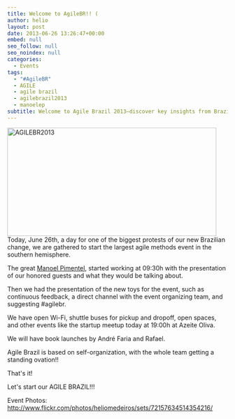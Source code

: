 ```yaml
---
title: Welcome to AgileBR!! (
author: helio
layout: post
date: 2013-06-26 13:26:47+00:00
embed: null
seo_follow: null
seo_noindex: null
categories:
  - Events
tags:
  - "#AgileBR"
  - AGILE
  - agile brazil
  - agilebrazil2013
  - manoelep
subtitle: Welcome to Agile Brazil 2013—discover key insights from Brazil's premier agile conference covering human potential, story mapping, code metrics, and business agility from industry experts
---
```


[<img class="aligncenter size-full wp-image-736" alt="AGILEBR2013" src="/uploads/2013/06/AGILEBR2013.png" width="478" height="247" srcset="/uploads/2013/06/AGILEBR2013.png 478w, /uploads/2013/06/AGILEBR2013-300x155.png 300w" sizes="(max-width: 478px) 100vw, 478px" />][1] Today, June 26th, a day for one of the biggest protests of our new Brazilian change, we are gathered to start the largest agile methods event in the southern hemisphere.

The great [Manoel Pimentel][2], started working at 09:30h with the presentation of our honored guests and what they would be talking about.

Then we had the presentation of the new toys for the event, such as continuous feedback, a direct channel with the event organizing team, and suggesting #agilebr.

We have open Wi-Fi, shuttle buses for pickup and dropoff, open spaces, and other events like the startup meetup today at 19:00h at Azeite Oliva.

We will have book launches by André Faria and Rafael.

Agile Brazil is based on self-organization, with the whole team getting a standing ovation!!

That's it!

Let's start our AGILE BRAZIL!!!

Event Photos: <a href="http://www.flickr.com/photos/heliomedeiros/sets/72157634514354216/" target="_blank">http://www.flickr.com/photos/heliomedeiros/sets/72157634514354216/</a>

[2]: https://twitter.com/manoelp
[1]: /uploads/2013/06/AGILEBR2013.png
